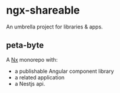 # ngx-shareable
An umbrella project for libraries & apps.

## peta-byte
A [Nx](https://nx.dev/) monorepo with:
- a publishable Angular component library
- a related application
- a Nestjs api.
